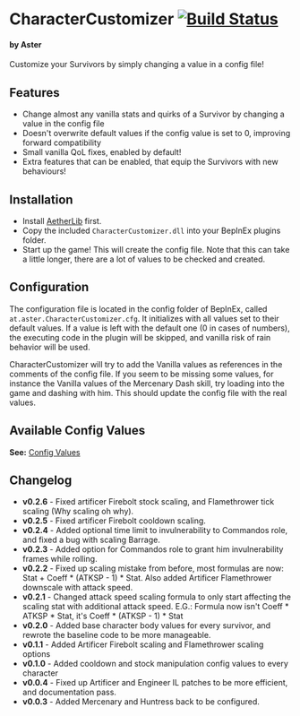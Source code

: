 # CharacterCustomizer [![Build Status](https://travis-ci.com/AsterAether/CharacterCustomizer.svg?branch=master)](https://travis-ci.com/AsterAether/CharacterCustomizer)
#### by Aster
Customize your Survivors by simply changing a value in a config file!

## Features

* Change almost any vanilla stats and quirks of a Survivor by changing a
  value in the config file
* Doesn't overwrite default values if the config value is set to 0,
  improving forward compatibility
* Small vanilla QoL fixes, enabled by default!
* Extra features that can be enabled, that equip the Survivors with new
  behaviours!

## Installation

* Install
  [AetherLib](https://thunderstore.io/package/AsterAether/AetherLib/)
  first.
* Copy the included `CharacterCustomizer.dll` into your BepInEx plugins
  folder.
* Start up the game! This will create the config file. Note that this
  can take a little longer, there are a lot of values to be checked and
  created.

## Configuration

The configuration file is located in the config folder of BepInEx,
called `at.aster.CharacterCustomizer.cfg`. It initializes with all
values set to their default values. If a value is left with the default
one (0 in cases of numbers), the executing code in the plugin will be
skipped, and vanilla risk of rain behavior will be used.

CharacterCustomizer will try to add the Vanilla values as references in
the comments of the config file. If you seem to be missing some values,
for instance the Vanilla values of the Mercenary Dash skill, try loading
into the game and dashing with him. This should update the config file
with the real values.


## Available Config Values

**See:**
[Config Values](https://github.com/AsterAether/CharacterCustomizer/blob/master/config_values.md)

## Changelog

* **v0.2.6** - Fixed artificer Firebolt stock scaling, and Flamethrower tick scaling (Why scaling oh why).
* **v0.2.5** - Fixed artificer Firebolt cooldown scaling.
* **v0.2.4** - Added optional time limit to invulnerability to Commandos role, and fixed a bug with scaling Barrage.
* **v0.2.3** - Added option for Commandos role to grant him invulnerability frames while rolling.
* **v0.2.2** - Fixed up scaling mistake from before, most formulas are now: Stat + Coeff * (ATKSP - 1) * Stat. Also added Artificer Flamethrower downscale with attack speed.
* **v0.2.1** - Changed attack speed scaling formula to only start affecting the scaling stat with additional attack speed. E.G.: Formula now isn't Coeff * ATKSP * Stat, it's Coeff * (ATKSP - 1) * Stat
* **v0.2.0** - Added base character body values for every survivor, and rewrote the baseline code to be more manageable.
* **v0.1.1** - Added Artificer Firebolt scaling and Flamethrower scaling options
* **v0.1.0** - Added cooldown and stock manipulation config values to
  every character
* **v0.0.4** - Fixed up Artificer and Engineer IL patches to be more
  efficient, and documentation pass.
* **v0.0.3** - Added Mercenary and Huntress back to be configured.